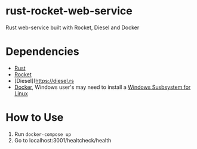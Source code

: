# rust-rocket-web-service
Rust web-service built with Rocket, Diesel and Docker

# Dependencies
- [Rust](https://www.rust-lang.org/)
- [Rocket](https://rocket.rs)
- [Diesel](https://diesel.rs
- [Docker](https://www.docker.com/), Windows user's may need to install a [Windows Susbsystem for Linux](https://docs.microsoft.com/en-us/windows/wsl/install-win10)

# How to Use

1. Run `docker-compose up`
2. Go to localhost:3001/healtcheck/health






